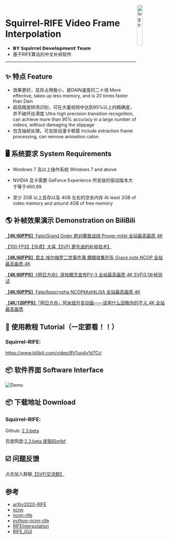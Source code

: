 <img width="18%" src="https://images.gitee.com/uploads/images/2021/0327/232901_6a116ba0_8684016.png" alt="logo" align="right">

# Squirrel-RIFE Video Frame Interpolation
 - 𝗕𝗬 𝗦𝗾𝘂𝗶𝗿𝗿𝗲𝗹 𝗗𝗲𝘃𝗲𝗹𝗼𝗽𝗺𝗲𝗻𝘁 𝗧𝗲𝗮𝗺
 - 基于RIFE算法的中文补帧软件

----

## ✨ 特点 Feature

- 效果更好，显存占用极小，是DAIN速度的二十倍 More effective, takes up less memory, and is 20 times faster than Dain
- 超高精度转场识别，可在大量视频中达到95%以上的精确度，并不破坏丝滑度 Ultra high precision transition recognition, can achieve more than 95% accuracy in a large number of videos, without damaging the slippage
- 包含抽帧处理，可去除动漫卡顿感 Include extraction frame processing, can remove animation caton

## 🖥 系统要求 System Requirements
- Windows 7 及以上操作系统 Windows 7 and above
 
- NVIDIA 显卡需要 GeForce Experience 所安装的驱动版本大于等于460.89

- 至少 2GB 以上显存以及 4GB 左右的空余内存 At least 2GB of video memory and around 4GB of free memory


## 🌎 补帧效果演示 Demonstration on BiliBili

[【𝟒𝐊/𝟔𝟎𝐅𝐏𝐒】Fate/Grand Order 绝对魔兽战线 Prover-milet 全站最高画质 4K](https://www.bilibili.com/video/BV1Fv41157Zy)

[【100 FPS】【泠鸢】大喜【SVFI 更先进的补帧技术】](https://www.bilibili.com/video/BV1up4y1h7Jr)

[【𝟒𝐊/𝟔𝟎𝐅𝐏𝐒】君主·埃尔梅罗二世事件簿 魔眼收集列车 Grace note NCOP 全站最高画质 4K](https://www.bilibili.com/video/BV1hA41137LM)

[【𝟒𝐊/𝟔𝟎𝐅𝐏𝐒】《明日方舟》游戏概念宣传PV-3 全站最高画质 4K SVFI3.1补帧测试](https://www.bilibili.com/video/BV17K4y1R7h4)

[【𝟒𝐊/𝟔𝟎𝐅𝐏𝐒】Fate/Apocrypha NCOP《Ash》LiSA 全站最高画质 4K](https://www.bilibili.com/video/BV1sh411e76T)

[【𝟒𝐊/𝟏𝟐𝟎𝐅𝐏𝐒】「明日方舟」阿米娅升变动画——该用什么回敬你的不义 4K 全站最高画质](https://www.bilibili.com/video/BV1Gi4y1N7FG)

## 📜 使用教程 Tutorial（一定要看！！）

### Squirrel-RIFE:

https://www.bilibili.com/video/BV1uo4y1d7Cr/ 

## 📦️ 软件界面 Software Interface
![Demo](https://images.gitee.com/uploads/images/2021/0523/101032_abced983_8684016.png)

## 📦️ 下载地址 Download

### Squirrel-RIFE:

Github: [2.3.beta](https://github.com/YiWeiHuang-stack/Squirrel-RIFE/releases/tag/v2.3.beta)

百度网盘:[2.3.beta 提取码mlbf](https://pan.baidu.com/s/16rmr5wX6O3_ncKblG13mzw)

## ☑️ 问题反馈

点击加入群聊[【SVFI交流群】](https://jq.qq.com/?_wv=1027&k=BKQQ75b9)

## 参考

- [arXiv2020-RIFE](https://github.com/hzwer/arXiv2020-RIFE)
- [ncnn](https://github.com/Tencent/ncnn)
- [ncnn-rife](https://github.com/nihui/rife-ncnn-vulkan)
- [python-ncnn-rife](https://github.com/ArchieMeng/rife-ncnn-vulkan-python)
- [RIFEInterpolation](https://github.com/YiWeiHuang-stack/RIFEInterpolation)  
- [RIFE_GUI](https://github.com/Justin62628/RIFE_GUI)
